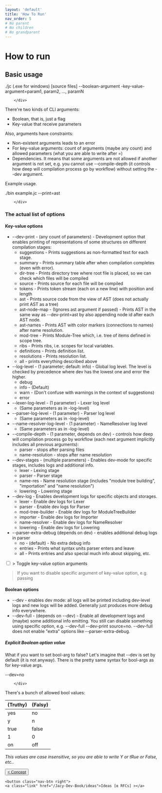 ```yaml
---
layout: 'default'
title: 'How To Run'
nav_order: 5
# No parent
# No children
# No grandparent
---
```


# How to run

## Basic usage

<div class="code-fence">
            ./jc (.exe for windows) [source files] --boolean-argument -key-value-argument=param1, param2, ..., paramN

        </div>

There're two kinds of CLI arguments:

* Boolean, that is, just a flag
* Key-value that receive parameters

Also, arguments have constraints:

* Non-existent arguments leads to an error
* For key-value arguments: count of arguments (maybe any count) and allowed parameters (what you are able to write after
  <span class="inline-code line-numbers highlight-jc hljs">=</span>)
* Dependencies. It means that some arguments are not allowed if another argument is not set, e.g. you cannot use
  <span class="inline-code line-numbers highlight-jc hljs">--compile-depth</span> (it controls how deep will compilation process go by workflow) without setting the <span class="inline-code line-numbers highlight-jc hljs">--dev</span> argument.

Example usage.

<div class="code-fence">
            ./bin example.jc --print=ast

        </div>

### The actual list of options

#### Key-value options

* <span class="inline-code line-numbers highlight-jc hljs">--dev-print</span> - (any count of parameters) - Development option that enables printing of representations of some structures on different compilation stages:
  * <span class="inline-code line-numbers highlight-jc hljs">suggestions</span> - Prints suggestions as non-formatted text for each stage.
  * <span class="inline-code line-numbers highlight-jc hljs">summary</span> - Prints summary table after when compilation completes (even with error).
  * <span class="inline-code line-numbers highlight-jc hljs">dir-tree</span> - Prints directory tree where root file is placed, so we can check which files will be compiled
  * <span class="inline-code line-numbers highlight-jc hljs">source</span> - Prints source for each file will be compiled
  * <span class="inline-code line-numbers highlight-jc hljs">tokens</span> - Prints token stream (each on a new line) with position and length
  * <span class="inline-code line-numbers highlight-jc hljs">ast</span> - Prints source code from the view of AST (does not actually print AST as a tree)
  * <span class="inline-code line-numbers highlight-jc hljs">ast-node-map</span> - (Ignores <span class="inline-code line-numbers highlight-jc hljs">ast</span> argument if passed) - Prints AST in the same way as <span class="inline-code line-numbers highlight-jc hljs">--dev-print=ast</span> by also appending node id after each AST node.
  * <span class="inline-code line-numbers highlight-jc hljs">ast-names</span> - Prints AST with color markers (connections to names) after name resolution.
  * <span class="inline-code line-numbers highlight-jc hljs"><span class="hljs-keyword">mod</span>-tree</span> - Prints Module-Tree which, i.e. tree of items defined in scope tree.
  * <span class="inline-code line-numbers highlight-jc hljs">ribs</span> - Prints ribs, i.e. scopes for local variables.
  * <span class="inline-code line-numbers highlight-jc hljs">definitions</span> - Prints definition list.
  * <span class="inline-code line-numbers highlight-jc hljs">resolutions</span> - Prints resolution list.
  * <span class="inline-code line-numbers highlight-jc hljs">all</span> - prints everything described above
* <span class="inline-code line-numbers highlight-jc hljs">--log-level</span> - (1 parameter; default: <span class="inline-code line-numbers highlight-jc hljs">info</span>) - Global log level. The level is checked by precedence where <span class="inline-code line-numbers highlight-jc hljs">dev</span> has the lowest one and <span class="inline-code line-numbers highlight-jc hljs">error</span> the higher.
  * <span class="inline-code line-numbers highlight-jc hljs">debug</span>
  * <span class="inline-code line-numbers highlight-jc hljs">info</span> - (Default)
  * <span class="inline-code line-numbers highlight-jc hljs">warn</span> - (Don't confuse with warnings in the context of suggestions)
  * <span class="inline-code line-numbers highlight-jc hljs">error</span>
* <span class="inline-code line-numbers highlight-jc hljs">--lexer-log-level</span> - (1 parameter) - Lexer log level
  * (Same parameters as in <span class="inline-code line-numbers highlight-jc hljs">-log-level</span>)
* <span class="inline-code line-numbers highlight-jc hljs">--parser-log-level</span> - (1 parameter) - Parser log level
  * (Same parameters as in <span class="inline-code line-numbers highlight-jc hljs">-log-level</span>)
* <span class="inline-code line-numbers highlight-jc hljs">--name-resolver-log-level</span> - (1 parameter) - NameResolver log level
  * (Same parameters as in <span class="inline-code line-numbers highlight-jc hljs">-log-level</span>)
* <span class="inline-code line-numbers highlight-jc hljs">--compile-depth</span> - (1 parameter, depends on <span class="inline-code line-numbers highlight-jc hljs">dev</span>) - controls how deep will compilation process go by workflow (each
  next argument implicitly includes all previous arguments):
  * <span class="inline-code line-numbers highlight-jc hljs">parser</span> - stops after parsing files
  * <span class="inline-code line-numbers highlight-jc hljs">name-resolution</span> - stops after name resolution
* <span class="inline-code line-numbers highlight-jc hljs">--dev-stages</span> - (multiple parameters) - Enables dev-mode for specific stages, includes logs and additional info.
  * <span class="inline-code line-numbers highlight-jc hljs">lexer</span> - Lexing stage
  * <span class="inline-code line-numbers highlight-jc hljs">parser</span> - Parser stage
  * <span class="inline-code line-numbers highlight-jc hljs">name-res</span> - Name resolution stage (includes "module tree building", "importation" and "name resolution")
  * <span class="inline-code line-numbers highlight-jc hljs">lowering</span> - Lowering stage
* <span class="inline-code line-numbers highlight-jc hljs">--dev-log</span> - Enables development logs for specific objects and storages.
  * <span class="inline-code line-numbers highlight-jc hljs">lexer</span> - Enable dev logs for <span class="inline-code line-numbers highlight-jc hljs">Lexer</span>
  * <span class="inline-code line-numbers highlight-jc hljs">parser</span> - Enable dev logs for <span class="inline-code line-numbers highlight-jc hljs">Parser</span>
  * <span class="inline-code line-numbers highlight-jc hljs"><span class="hljs-keyword">mod</span>-tree-builder</span> - Enable dev logs for <span class="inline-code line-numbers highlight-jc hljs">ModuleTreeBuilder</span>
  * <span class="inline-code line-numbers highlight-jc hljs">importer</span> - Enable dev logs for <span class="inline-code line-numbers highlight-jc hljs">Importer</span>
  * <span class="inline-code line-numbers highlight-jc hljs">name-resolver</span> - Enable dev logs for <span class="inline-code line-numbers highlight-jc hljs">NameResolver</span>
  * <span class="inline-code line-numbers highlight-jc hljs">lowering</span> - Enable dev logs for <span class="inline-code line-numbers highlight-jc hljs">Lowering</span>
* <span class="inline-code line-numbers highlight-jc hljs">--parser-extra-debug</span> (depends on <span class="inline-code line-numbers highlight-jc hljs">dev</span>) - enables additional debug logs in parser
  * <span class="inline-code line-numbers highlight-jc hljs">no</span> - (default) - No extra debug info
  * <span class="inline-code line-numbers highlight-jc hljs">entries</span> - Prints what syntax units parser enters and leave
  * <span class="inline-code line-numbers highlight-jc hljs">all</span> - Prints <span class="inline-code line-numbers highlight-jc hljs">entries</span> and also special much info about skipping, etc.

<div class="fold-block">
    <input id="input-087cf96dfd8df3cc419abf00ac2e5fb1" type="checkbox">
    <label class="clicker" for="input-087cf96dfd8df3cc419abf00ac2e5fb1">> Toggle key-value option arguments</label>
    <blockquote class="content">If you want to disable specific argument of key-value option, e.g. passing <span class="inline-code line-numbers highlight-jc hljs"--dev-print=all</spanto exclude <span class="inline-code line-numbers highlight-jc hljs"tokens</spanyou need to write <span class="inline-code line-numbers highlight-jc hljs"--dev-print all=no</spanor <span class="inline-code line-numbers highlight-jc hljs"--dev-print=all=no</span, but first form is more readable.
You can use any boolean value to toggle arguments, allowed boolean values described below.
</blockquote>
</div>

#### Boolean options

* <span class="inline-code line-numbers highlight-jc hljs">--dev</span> - enables dev mode: all logs will be printed including <span class="inline-code line-numbers highlight-jc hljs">dev</span>-level logs and new logs will be added. Generally just produces more debug info everywhere.
* <span class="inline-code line-numbers highlight-jc hljs">--dev-full</span> - (depends on <span class="inline-code line-numbers highlight-jc hljs">--dev</span>) - Enable all development logs and (maybe) some additional info emitting. You still can disable something using specific option, e.g. <span class="inline-code line-numbers highlight-jc hljs">--dev-full --dev-print source=no</span>. <span class="inline-code line-numbers highlight-jc hljs">--dev-full</span> does not enable "extra" options like <span class="inline-code line-numbers highlight-jc hljs">--parser-extra-debug</span>.

##### Explicit Boolean option value

What if you want to set bool-arg to <span class="inline-code line-numbers highlight-jc hljs"><span class="hljs-literal">false</span></span>? Let's imagine that <span class="inline-code line-numbers highlight-jc hljs">--dev</span> is set by default (it is not anyway). There is
the pretty same syntax for bool-args as for key-value args.

<div class="code-fence">
            --dev=no

        </div>

There's a bunch of allowed bool values:

| (Truthy) | (Falsy) |
| :--- | :--- |
| yes | no |
| y | n |
| true | false |
| 1 | 0 |
| on | off |

_This values are case insensitive, so you are able to write <span class="inline-code line-numbers highlight-jc hljs">Y</span> or <span class="inline-code line-numbers highlight-jc hljs">tRue</span> or <span class="inline-code line-numbers highlight-jc hljs">False</span>, etc._.
<div class="nav-btn-block">
    <button class="nav-btn left">
    <a class="link" href="/Jacy-Dev-Book/concept">< Concept</a>
</button>

    <button class="nav-btn right">
    <a class="link" href="/Jacy-Dev-Book/ideas">Ideas [α RFCs] ></a>
</button>

</div>
